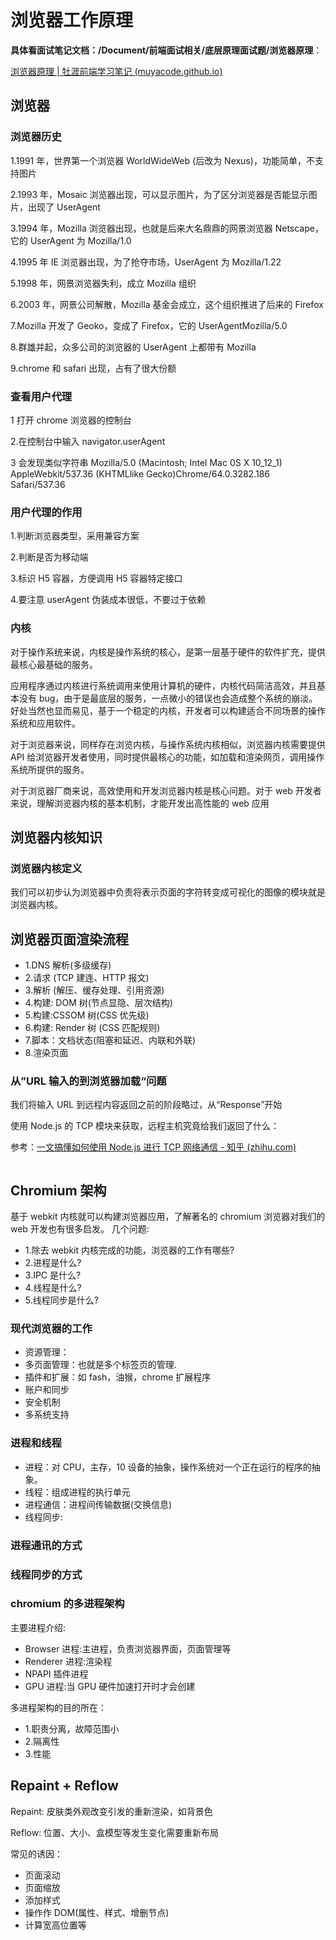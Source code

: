 # 浏览器工作原理

**具体看面试笔记文档：/Document/前端面试相关/底层原理面试题/浏览器原理**：

[浏览器原理 | 牡涯前端学习笔记 (muyacode.github.io)](https://muyacode.github.io/FrontEndLearnNotes/Document/前端面试相关/底层原理面试题/浏览器原理)

## 浏览器

### 浏览器历史

1.1991 年，世界第一个浏览器 WorldWideWeb (后改为 Nexus)，功能简单，不支持图片

2.1993 年，Mosaic 浏览器出现，可以显示图片，为了区分浏览器是否能显示图片，出现了 UserAgent

3.1994 年，Mozilla 浏览器出现，也就是后来大名鼎鼎的网景浏览器 Netscape，它的 UserAgent 为 Mozilla/1.0

4.1995 年 IE 浏览器出现，为了抢夺市场，UserAgent 为 Mozilla/1.22

5.1998 年，网景浏览器失利，成立 Mozilla 组织

6.2003 年，网景公司解散，Mozilla 基金会成立，这个组织推进了后来的 Firefox

7.Mozilla 开发了 Geoko，变成了 Firefox，它的 UserAgentMozilla/5.0

8.群雄并起，众多公司的浏览器的 UserAgent 上都带有 Mozilla

9.chrome 和 safari 出现，占有了很大份额

### 查看用户代理

1 打开 chrome 浏览器的控制台

2.在控制台中输入 navigator.userAgent

3 会发现类似字符串 Mozilla/5.0 (Macintosh; Intel Mac 0S X 10_12_1) AppleWebkit/537.36 (KHTMLlike Gecko)Chrome/64.0.3282.186 Safari/537.36

### 用户代理的作用

1.判断浏览器类型，采用兼容方案

2.判断是否为移动端

3.标识 H5 容器，方便调用 H5 容器特定接口

4.要注意 userAgent 伪装成本很低，不要过于依赖

### 内核

对于操作系统来说，内核是操作系统的核心，是第一层基于硬件的软件扩充，提供最核心最基础的服务。

应用程序通过内核进行系统调用来使用计算机的硬件，内核代码简洁高效，并且基本没有 bug，由于是最底层的服务，一点微小的错误也会造成整个系统的崩淡。好处当然也显而易见，基于一个稳定的内核，开发者可以构建适合不同场景的操作系统和应用软件。

对于浏览器来说，同样存在浏览内核，与操作系统内核相似，浏览器内核需要提供 API 给浏览器开发者使用，同时提供最核心的功能，如加载和渲染网页，调用操作系统所提供的服务。

对于浏览器厂商来说，高效使用和开发浏览器内核是核心问题。对于 web 开发者来说，理解浏览器内核的基本机制，才能开发出高性能的 web 应用

## 浏览器内核知识

### 浏览器内核定义

我们可以初步认为浏览器中负责将表示页面的字符转变成可视化的图像的模块就是浏览器内核。

## 浏览器页面渲染流程

- 1.DNS 解析(多级缓存)
- 2.请求 (TCP 建连、HTTP 报文)
- 3.解析 (解压、缓存处理、引用资源)
- 4.构建: DOM 树(节点显隐、层次结构)
- 5.构建:CSSOM 树(CSS 优先级)
- 6.构建: Render 树 (CSS 匹配规则)
- 7.脚本：文档状态(阻塞和延迟、内联和外联)
- 8.渲染页面

### 从”URL 输入的到浏览器加载“问题

我们将输入 URL 到远程内容返回之前的阶段略过，从“Response”开始

使用 Node.js 的 TCP 模块来获取，远程主机究竟给我们返回了什么：

参考：[一文搞懂如何使用 Node.js 进行 TCP 网络通信 - 知乎 (zhihu.com)](https://zhuanlan.zhihu.com/p/411656922)

```js

```

## Chromium 架构

基于 webkit 内核就可以构建浏览器应用，了解著名的 chromium 浏览器对我们的 web 开发也有很多启发。
几个问题:

- 1.除去 webkit 内核完成的功能，浏览器的工作有哪些?
- 2.进程是什么?
- 3.IPC 是什么?
- 4.线程是什么?
- 5.线程同步是什么?

### 现代浏览器的工作

- 资源管理：
- 多页面管理：也就是多个标签页的管理.
- 插件和扩展：如 fash，油猴，chrome 扩展程序
- 账户和同步
- 安全机制
- 多系统支持

### 进程和线程

- 进程：对 CPU，主存，10 设备的抽象，操作系统对一个正在运行的程序的抽象。
- 线程：组成进程的执行单元
- 进程通信：进程间传输数据(交换信息)
- 线程同步:

### 进程通讯的方式

### 线程同步的方式

### chromium 的多进程架构

主要进程介绍:

- Browser 进程:主进程，负责浏览器界面，页面管理等
- Renderer 进程:渲染程
- NPAPI 插件进程
- GPU 进程:当 GPU 硬件加速打开时才会创建

多进程架构的目的所在：

- 1.职责分离，故障范围小
- 2.隔离性
- 3.性能

## Repaint + Reflow

Repaint: 皮肤类外观改变引发的重新渲染，如背景色

Reflow: 位置、大小、盒模型等发生变化需要重新布局

常见的诱因：

- 页面滚动
- 页面缩放
- 添加样式
- 操作作 DOM(属性、样式、增删节点)
- 计算宽高位置等
